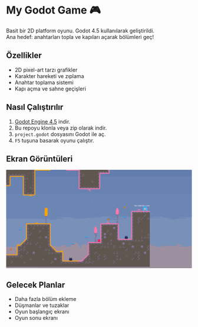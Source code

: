 # My Godot Game 🎮

Basit bir 2D platform oyunu. Godot 4.5 kullanılarak geliştirildi.  
Ana hedef: anahtarları topla ve kapıları açarak bölümleri geç!

## Özellikler
- 2D pixel-art tarzı grafikler
- Karakter hareketi ve zıplama
- Anahtar toplama sistemi
- Kapı açma ve sahne geçişleri

## Nasıl Çalıştırılır
1. [Godot Engine 4.5](https://godotengine.org/download) indir.
2. Bu repoyu klonla veya zip olarak indir.
3. `project.godot` dosyasını Godot ile aç.
4. `F5` tuşuna basarak oyunu çalıştır.

## Ekran Görüntüleri
![Gameplay Screenshot](bit-runner/BitRunner.png)

## Gelecek Planlar
- Daha fazla bölüm ekleme
- Düşmanlar ve tuzaklar
- Oyun başlangıç ekranı
- Oyun sonu ekranı
